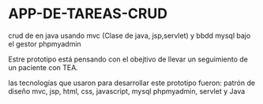 # APP-DE-TAREAS-CRUD
crud de en java usando mvc (Clase de java, jsp,servlet) y bbdd mysql bajo el gestor phpmyadmin


Estre prototipo está pensando con el obejtivo de llevar un seguimiento de un paciente con TEA.

las tecnologías que usaron para desarrollar este prototipo fueron:
patrón de diseño mvc, jsp, html, css, javascript, mysql phpmyadmin, servlet y Java

